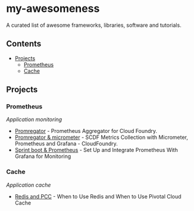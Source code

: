 # my-awesomeness
A curated list of awesome frameworks, libraries, software and tutorials.

## Contents
- [Projects](#projects)
  - [Prometheus](#prometheus)
  - [Cache](#cache)

## Projects


### Prometheus

*Application monitoring*

- [Promregator](https://github.com/promregator/promregator) - Prometheus Aggregator for Cloud Foundry.
- [Promregator & micrometer](https://docs.google.com/document/d/1XGwjn1wUW843q8G8SEsZYuMRuBIKhsufH0yUEaLMbPc/edit?ts=5afc5875) - SCDF Metrics Collection with Micrometer, Prometheus and Grafana - CloudFoundry.
- [Sprint boot & Prometheus](https://dzone.com/articles/monitoring-using-spring-boot-20-prometheus-and-gra) - Set Up and Integrate Prometheus With Grafana for Monitoring

### Cache

*Application cache*

- [Redis and PCC](https://content.pivotal.io/blog/cache-rules-everything-around-me-when-to-use-redis-and-when-to-use-pivotal-cloud-cache) - When to Use Redis and When to Use Pivotal Cloud Cache

